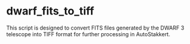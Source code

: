 # dwarf_fits_to_tiff
This script is designed to convert FITS files generated by the DWARF 3 telescope into TIFF format for further processing in AutoStakkert.
